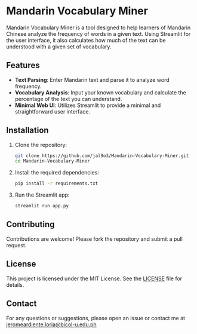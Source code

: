 # Mandarin Vocabulary Miner

Mandarin Vocabulary Miner is a tool designed to help learners of Mandarin Chinese analyze the frequency of words in a given text. Using Streamlit for the user interface, it also calculates how much of the text can be understood with a given set of vocabulary.

## Features

- **Text Parsing**: Enter Mandarin text and parse it to analyze word frequency.
- **Vocabulary Analysis**: Input your known vocabulary and calculate the percentage of the text you can understand.
- **Minimal Web UI**: Utilizes Streamlit to provide a minimal and straightforward user interface.

## Installation

1. Clone the repository:
    ```bash
    git clone https://github.com/jal9o3/Mandarin-Vocabulary-Miner.git
    cd Mandarin-Vocabulary-Miner
    ```

2. Install the required dependencies:
    ```bash
    pip install -r requirements.txt
    ```

3. Run the Streamlit app:
    ```bash
    streamlit run app.py
    ```

## Contributing

Contributions are welcome! Please fork the repository and submit a pull request.

## License

This project is licensed under the MIT License. See the [LICENSE](LICENSE) file for details.

## Contact

For any questions or suggestions, please open an issue or contact me at jeromeardiente.loria@bicol-u.edu.ph
